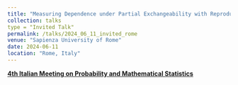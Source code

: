 ```yaml
---
title: "Measuring Dependence under Partial Exchangeability with Reproducing Kernel Hilbert Spaces"
collection: talks
type = "Invited Talk"
permalink: /talks/2024_06_11_invited_rome
venue: "Sapienza University of Rome"
date: 2024-06-11
location: "Rome, Italy"
---
```


[**4th Italian Meeting on Probability and Mathematical Statistics**](https://probabilityrome2024.it/)
